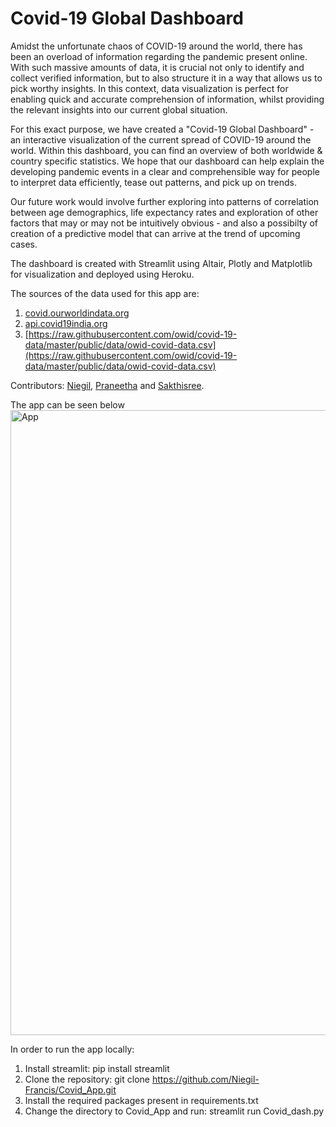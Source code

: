 # Covid-19 Global Dashboard

Amidst the unfortunate chaos of COVID-19 around the world, there has been an overload of information regarding the pandemic present online. With such massive amounts of data, it is crucial not only to identify and collect verified information, but to also structure it in a way that allows us to pick worthy insights. In this context, data visualization is perfect for enabling quick and accurate comprehension of information, whilst providing the relevant insights into our current global situation.

For this exact purpose, we have created a "Covid-19 Global Dashboard" - an interactive visualization of the current spread of COVID-19 around the world. Within this dashboard, you can find an overview of both worldwide & country specific statistics. We hope that our dashboard can help explain the developing pandemic events in a clear and comprehensible way for people to interpret data efficiently, tease out patterns, and pick up on trends. 

Our future work would involve further exploring into patterns of correlation between age demographics, life expectancy rates and exploration of other factors that may or may not be intuitively obvious - and also a possibilty of creation of a predictive model that can arrive at the trend of upcoming cases.

The dashboard is created with Streamlit using Altair, Plotly and Matplotlib for visualization and deployed using Heroku. 

The sources of the data used for this app are:
1. [covid.ourworldindata.org](https://ourworldindata.org/coronavirus)
2. [api.covid19india.org](https://api.covid19india.org)
3. [https://raw.githubusercontent.com/owid/covid-19-data/master/public/data/owid-covid-data.csv](https://raw.githubusercontent.com/owid/covid-19-data/master/public/data/owid-covid-data.csv)

Contributors: [Niegil](https://github.com/Niegil-Francis), [Praneetha](https://github.com/1461praneetha) and [Sakthisree](https://github.com/Sakzsee).

<!-- Link to access the app: [Covid-19 Global Dashboard](https://covid19-overview.herokuapp.com/). -->
The app can be seen below
<img src="Covid_dash.gif" alt="App" width="1000"/>

In order to run the app locally:
1. Install streamlit: pip install streamlit
2. Clone the repository: git clone https://github.com/Niegil-Francis/Covid_App.git
3. Install the required packages present in requirements.txt
4. Change the directory to Covid_App and run: streamlit run Covid_dash.py 

